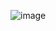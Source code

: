 ![image](https://github.com/KiranGunturu/snowflake/assets/91672788/96ec91c9-500a-4945-9c3c-3b69e326a8a6)
